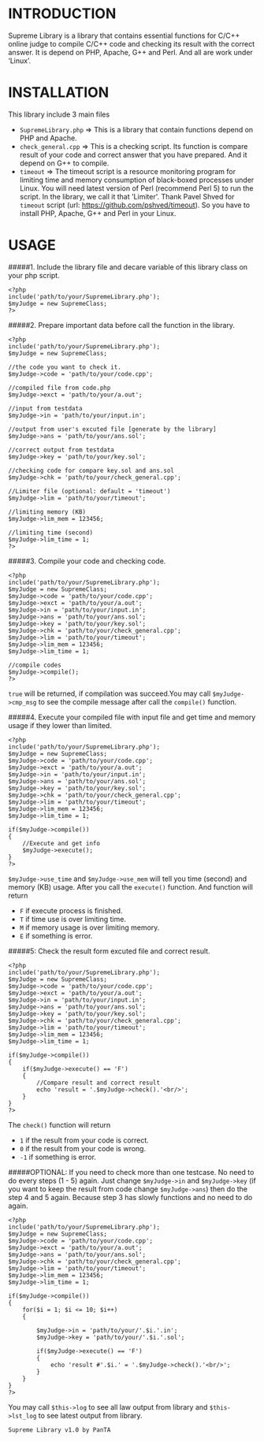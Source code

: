 INTRODUCTION
============

Supreme Library is a library that contains essential functions for C/C++ online judge to compile C/C++ code and checking its result with the correct answer. It is depend on PHP, Apache, G++ and Perl. And all are work under ‘Linux’.

INSTALLATION
============

This library include 3 main files
- `SupremeLibrary.php` => This is a library that contain functions depend on PHP and Apache.
- `check_general.cpp` => This is a checking script. Its function is compare result of your code and correct answer that you have prepared. And it depend on G++ to compile.
- `timeout` => The timeout script is a resource monitoring program for limiting time and memory consumption of black-boxed processes under Linux. You will need latest version of Perl (recommend Perl 5) to run the script. In the library, we call it that 'Limiter'. Thank Pavel Shved for `timeout` script (url: https://github.com/pshved/timeout).
So you have to install PHP, Apache, G++ and Perl in your Linux.

USAGE
=====

#####1. Include the library file and decare variable of this library class on your php script.

    <?php
    include('path/to/your/SupremeLibrary.php');
    $myJudge = new SupremeClass;
    ?>

#####2. Prepare important data before call the function in the library.

    <?php
    include('path/to/your/SupremeLibrary.php');
    $myJudge = new SupremeClass;
    	
    //the code you want to check it.
    $myJudge->code = 'path/to/your/code.cpp';
    
    //compiled file from code.php
    $myJudge->exct = 'path/to/your/a.out'; 
    
    //input from testdata
    $myJudge->in = 'path/to/your/input.in'; 
    
    //output from user's excuted file [generate by the library]
    $myJudge->ans = 'path/to/your/ans.sol'; 
    
    //correct output from testdata
    $myJudge->key = 'path/to/your/key.sol'; 
    
    //checking code for compare key.sol and ans.sol
    $myJudge->chk = 'path/to/your/check_general.cpp';
    
    //Limiter file (optional: default = 'timeout')
    $myJudge->lim = 'path/to/your/timeout';
    
    //limiting memory (KB)
    $myJudge->lim_mem = 123456;
    
    //limiting time (second)
    $myJudge->lim_time = 1;
    ?>

#####3. Compile your code and checking code.

    <?php
    include('path/to/your/SupremeLibrary.php');
    $myJudge = new SupremeClass;
    $myJudge->code = 'path/to/your/code.cpp';
    $myJudge->exct = 'path/to/your/a.out'; 
    $myJudge->in = 'path/to/your/input.in'; 
    $myJudge->ans = 'path/to/your/ans.sol'; 
    $myJudge->key = 'path/to/your/key.sol'; 
    $myJudge->chk = 'path/to/your/check_general.cpp';
    $myJudge->lim = 'path/to/your/timeout';
    $myJudge->lim_mem = 123456;
    $myJudge->lim_time = 1;
    
    //compile codes
    $myJudge->compile();
    ?>

`true` will be returned, if compilation was succeed.You may call `$myJudge->cmp_msg` to see the compile message after call the `compile()` function.

#####4. Execute your compiled file with input file and get time and memory usage if they lower than limited.

    <?php
    include('path/to/your/SupremeLibrary.php');
    $myJudge = new SupremeClass;
    $myJudge->code = 'path/to/your/code.cpp';
    $myJudge->exct = 'path/to/your/a.out'; 
    $myJudge->in = 'path/to/your/input.in'; 
    $myJudge->ans = 'path/to/your/ans.sol'; 
    $myJudge->key = 'path/to/your/key.sol'; 
    $myJudge->chk = 'path/to/your/check_general.cpp';
    $myJudge->lim = 'path/to/your/timeout';
    $myJudge->lim_mem = 123456;
    $myJudge->lim_time = 1;
    
    if($myJudge->compile())
    {
    	//Execute and get info
    	$myJudge->execute();
    }
    ?>

`$myJudge->use_time` and `$myJudge->use_mem` will tell you time (second) and memory (KB) usage. After you call the `execute()` function. And function will return
- `F` if execute process is finished.
- `T` if time use is over limiting time.
- `M` if memory usage is over limiting memory.
- `E` if something is error.

#####5: Check the result form excuted file and correct result.

    <?php
    include('path/to/your/SupremeLibrary.php');
    $myJudge = new SupremeClass;
    $myJudge->code = 'path/to/your/code.cpp';
    $myJudge->exct = 'path/to/your/a.out'; 
    $myJudge->in = 'path/to/your/input.in'; 
    $myJudge->ans = 'path/to/your/ans.sol'; 
    $myJudge->key = 'path/to/your/key.sol'; 
    $myJudge->chk = 'path/to/your/check_general.cpp';
    $myJudge->lim = 'path/to/your/timeout';
    $myJudge->lim_mem = 123456;
    $myJudge->lim_time = 1;
    
    if($myJudge->compile())
    {
    	if($myJudge->execute() == 'F')
    	{
    		//Compare result and correct result
    		echo 'result = '.$myJudge->check().'<br/>';
    	}
    }
    ?>

The `check()` function will return
- `1` if the result from your code is correct.
- `0` if the result from your code is wrong.
- `-1` if something is error.

#####OPTIONAL: If you need to check more than one testcase. No need to do every steps (1 - 5) again. Just change `$myJudge->in` and `$myJudge->key` (if you want to keep the result from code change `$myJudge->ans`) then do the step 4 and 5 again. Because step 3 has slowly functions and no need to do again.
    
    <?php
    include('path/to/your/SupremeLibrary.php');
    $myJudge = new SupremeClass;
    $myJudge->code = 'path/to/your/code.cpp';
    $myJudge->exct = 'path/to/your/a.out'; 
    $myJudge->ans = 'path/to/your/ans.sol'; 
    $myJudge->chk = 'path/to/your/check_general.cpp';
    $myJudge->lim = 'path/to/your/timeout';
    $myJudge->lim_mem = 123456;
    $myJudge->lim_time = 1;
    
    if($myJudge->compile())
    {
    	for($i = 1; $i <= 10; $i++)
    	{
    
    		$myJudge->in = 'path/to/your/'.$i.'.in'; 
    		$myJudge->key = 'path/to/your/'.$i.'.sol'; 
    
    		if($myJudge->execute() == 'F')
    		{
    			echo 'result #'.$i.' = '.$myJudge->check().'<br/>';
    		}
    	}
    }
    ?>

You may call `$this->log` to see all law output from library and `$this->lst_log` to see latest output from library.

`Supreme Library v1.0 by PanTA`
